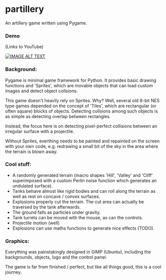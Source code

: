# partillery
An artillery game written using Pygame.

### Demo 
(Links to YouTube)

[![IMAGE ALT TEXT](http://img.youtube.com/vi/HO-DJegOd1w/0.jpg)](http://www.youtube.com/watch?v=HO-DJegOd1w "Partillery")


### Background:

Pygame is minimal game framework for Python. It provides basic drawing functions and 'Sprites', which are movable objects that can load custom images and detect object collsions.

This game doesn't heavily rely on Sprites. Why? Well, several old 8-bit NES type games depended on the concept of 'Tiles', which are rectangular (or often square) blocks of objects. Detecting collsions among such objects is as simple as detecting overlap between rectangles.

Instead, the focus here is on detecting pixel-perfect collisions between an irregular surface with a projectile.

Without Sprites, everthing needs to be painted and repainted on the screen with your own code, e.g. redrawing a small bit of the sky in the area where the terrain is blown away.  

### Cool stuff:
- A randomly generated terrain (macro shapes 'Hill', 'Valley' and 'Cliff' superimposed with a custom Perlin noise function which generates an undulated surface).
- Tanks behave almost like rigid bodies and can roll along the terrain as well as rest on concave / convex surfaces.
- Explosions properly cut the terrain. The cut area can actually be traversed by the tank afterwards.
- The ground falls as particles under gravity.
- Tank turrets can be moved with the mouse, as can the controls.
- Projectile motion (well)
- Explosions can use maths functions to generate nice effects (TODO).

### Graphics:
Everything was painstakingly designed in GIMP (Ubuntu), including the backgrounds, objects, logo and the control panel.

The game is far from finished / perfect, but like all things good, this is a cool journey.








